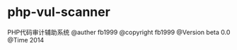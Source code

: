 php-vul-scanner
===============
PHP代码审计辅助系统
@auther fb1999
@copyright fb1999
@Version beta 0.0
@Time 2014
